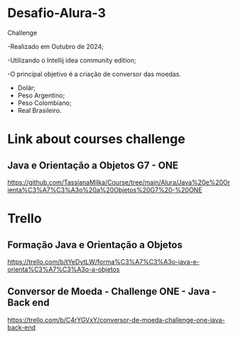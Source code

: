 # Desafio-Alura-3
Challenge

-Realizado em Outubro de 2024;

-Utilizando o Intellij idea community edition;

-O principal objetivo é a criação de conversor das moedas.

- Dolár;
- Peso Argentino;
- Peso Colombiano;
- Real Brasileiro.


# Link about courses challenge

## Java e Orientação a Objetos G7 - ONE

https://github.com/TassianaMilka/Course/tree/main/Alura/Java%20e%20Orienta%C3%A7%C3%A3o%20a%20Objetos%20G7%20-%20ONE

# Trello

## Formação Java e Orientação a Objetos

https://trello.com/b/tYeDytLW/forma%C3%A7%C3%A3o-java-e-orienta%C3%A7%C3%A3o-a-objetos

## Conversor de Moeda - Challenge ONE - Java - Back end

https://trello.com/b/C4rYGVxY/conversor-de-moeda-challenge-one-java-back-end
